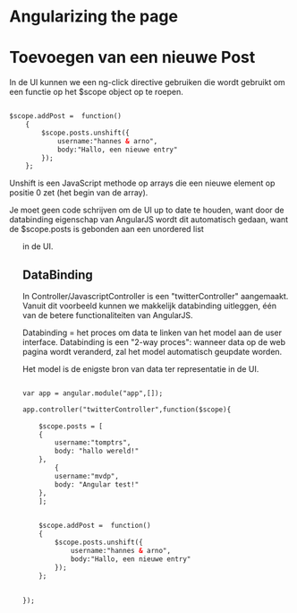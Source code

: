 # Angularizing the page

# Toevoegen van een nieuwe Post

In de UI kunnen we een ng-click directive gebruiken die wordt gebruikt om een functie
op het $scope object op te roepen.

```html

$scope.addPost =  function()
	{
		$scope.posts.unshift({
			username:"hannes & arno",
			body:"Hallo, een nieuwe entry"
		});
	};

```
Unshift is een JavaScript methode op arrays die een nieuwe element op positie 0 zet 
(het begin van de array).

Je moet geen code schrijven om de UI up to date te houden, want door de databinding
eigenschap van AngularJS wordt dit automatisch gedaan, want de $scope.posts is gebonden
aan een unordered list <ul> in de UI.


## DataBinding

In Controller/JavascriptController is een "twitterController" aangemaakt.
Vanuit dit voorbeeld kunnen we makkelijk databinding uitleggen, één van de betere
functionaliteiten van AngularJS.

Databinding = het proces om data te linken van het model aan de user interface. Databinding
is een "2-way proces": wanneer data op de web pagina wordt veranderd, zal het model automatisch
geupdate worden.

Het model is de enigste bron van data ter representatie in de UI.

```html

var app = angular.module("app",[]);

app.controller("twitterController",function($scope){
	
	$scope.posts = [
	{
		username:"tomptrs",
		body: "hallo wereld!"
	},
		{
		username:"mvdp",
		body: "Angular test!"
	},
	];
	

	$scope.addPost =  function()
	{
		$scope.posts.unshift({
			username:"hannes & arno",
			body:"Hallo, een nieuwe entry"
		});
	};
	
	
});

```


